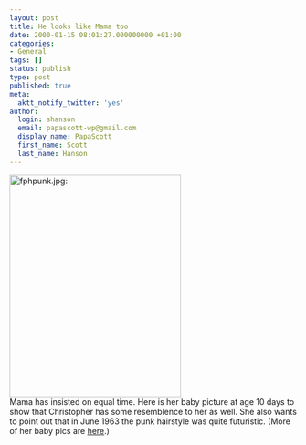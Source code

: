 ```yaml
---
layout: post
title: He looks like Mama too
date: 2000-01-15 08:01:27.000000000 +01:00
categories:
- General
tags: []
status: publish
type: post
published: true
meta:
  aktt_notify_twitter: 'yes'
author:
  login: shanson
  email: papascott-wp@gmail.com
  display_name: PapaScott
  first_name: Scott
  last_name: Hanson
---
```

<p><img src="https://www.papascott.de/wordpress/wp-content/uploads/2000/01/fphpunk.jpg" height="390" width="300" border="0" alt="fphpunk.jpg: " /><br />
Mama has insisted on equal time. Here is her baby picture at age 10 days to show that Christopher has some resemblence to her as well. She also wants to point out that in June 1963 the punk hairstyle was quite futuristic. (More of her baby pics are <a href="http://albums.photopoint.com/j/AlbumIndex?u=185392&a=1529487">here</a>.)</p>
